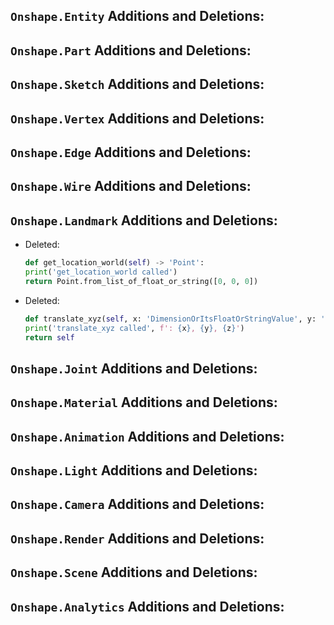 ## `Onshape.Entity` Additions and Deletions:

## `Onshape.Part` Additions and Deletions:

## `Onshape.Sketch` Additions and Deletions:

## `Onshape.Vertex` Additions and Deletions:

## `Onshape.Edge` Additions and Deletions:

## `Onshape.Wire` Additions and Deletions:

## `Onshape.Landmark` Additions and Deletions:


- Deleted:
    ```python
    def get_location_world(self) -> 'Point':
    print('get_location_world called')
    return Point.from_list_of_float_or_string([0, 0, 0])
    ```

- Deleted:
    ```python
    def translate_xyz(self, x: 'DimensionOrItsFloatOrStringValue', y: 'DimensionOrItsFloatOrStringValue', z: 'DimensionOrItsFloatOrStringValue'):
    print('translate_xyz called', f': {x}, {y}, {z}')
    return self
    ```
## `Onshape.Joint` Additions and Deletions:

## `Onshape.Material` Additions and Deletions:

## `Onshape.Animation` Additions and Deletions:

## `Onshape.Light` Additions and Deletions:

## `Onshape.Camera` Additions and Deletions:

## `Onshape.Render` Additions and Deletions:

## `Onshape.Scene` Additions and Deletions:

## `Onshape.Analytics` Additions and Deletions:

